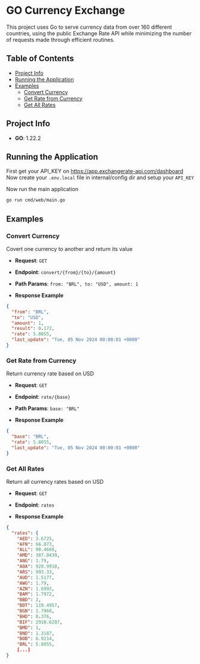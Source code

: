 # GO Currency Exchange

This project uses Go to serve currency data from over 160 different countries, using the public Exchange Rate API while minimizing the number of requests made through efficient routines.

## Table of Contents

- [Project Info](#project-info)
- [Running the Application](#running-the-application)
- [Examples](#examples)
  - [Convert Currency](#convert-curency)
  - [Get Rate from Currency](#get-rate-from-currency)
  - [Get All Rates](#get-all-rates)

## Project Info

- **GO**: 1.22.2

## Running the Application

First get your API_KEY on https://app.exchangerate-api.com/dashboard
Now create your `.env.local` file in internal/config dir and setup your `API_KEY`

Now run the main application

```bash
go run cmd/web/main.go
```

## Examples

### Convert Currency

Covert one currency to another and return its value

- **Request**: `GET`
- **Endpoint**: `convert/{from}/{to}/{amount}`
- **Path Params**: `from: "BRL", to: "USD", amount: 1`

- **Response Example**

```json
{
  "from": "BRL",
  "to": "USD",
  "amount": 1,
  "result": 0.172,
  "rate": 5.8055,
  "last_update": "Tue, 05 Nov 2024 00:00:01 +0000"
}
```

### Get Rate from Currency

Return currency rate based on USD

- **Request**: `GET`
- **Endpoint**: `rate/{base}`
- **Path Params**: `base: "BRL"`

- **Response Example**

```json
{
  "base": "BRL",
  "rate": 5.8055,
  "last_update": "Tue, 05 Nov 2024 00:00:01 +0000"
}
```

### Get All Rates

Return all currency rates based on USD

- **Request**: `GET`
- **Endpoint**: `rates`

- **Response Example**

```json
{
  "rates": {
    "AED": 3.6725,
    "AFN": 66.873,
    "ALL": 90.4668,
    "AMD": 387.0439,
    "ANG": 1.79,
    "AOA": 920.9918,
    "ARS": 993.33,
    "AUD": 1.5177,
    "AWG": 1.79,
    "AZN": 1.6993,
    "BAM": 1.7972,
    "BBD": 2,
    "BDT": 119.4957,
    "BGN": 1.7968,
    "BHD": 0.376,
    "BIF": 2910.6207,
    "BMD": 1,
    "BND": 1.3187,
    "BOB": 6.9214,
    "BRL": 5.8055,
    [...]
}
```
